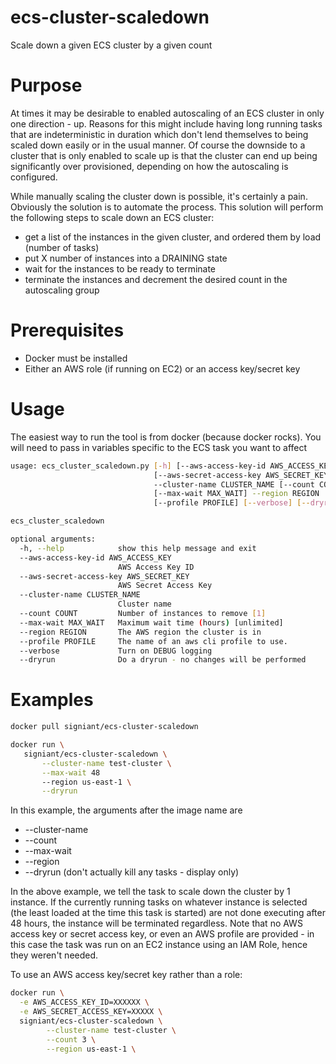 # ecs-cluster-scaledown
Scale down a given ECS cluster by a given count

# Purpose
At times it may be desirable to enabled autoscaling of an ECS cluster in only one direction - up. Reasons
for this might include having long running tasks that are indeterministic in duration which don't lend
themselves to being scaled down easily or in the usual manner. Of course the downside to a cluster that
is only enabled to scale up is that the cluster can end up being significantly over provisioned, 
depending on how the autoscaling is configured.

While manually scaling the cluster down is possible, it's certainly a pain. Obviously the solution is
to automate the process. This solution will perform the following steps to scale down an ECS cluster:
* get a list of the instances in the given cluster, and ordered them by load (number of tasks)
* put X number of instances into a DRAINING state
* wait for the instances to be ready to terminate
* terminate the instances and decrement the desired count in the autoscaling group
 
# Prerequisites
* Docker must be installed
* Either an AWS role (if running on EC2) or an access key/secret key

# Usage

The easiest way to run the tool is from docker (because docker rocks).
You will need to  pass in variables specific to the ECS task you want to affect

```bash
usage: ecs_cluster_scaledown.py [-h] [--aws-access-key-id AWS_ACCESS_KEY]
                                [--aws-secret-access-key AWS_SECRET_KEY]
                                --cluster-name CLUSTER_NAME [--count COUNT]
                                [--max-wait MAX_WAIT] --region REGION
                                [--profile PROFILE] [--verbose] [--dryrun]

ecs_cluster_scaledown

optional arguments:
  -h, --help            show this help message and exit
  --aws-access-key-id AWS_ACCESS_KEY
                        AWS Access Key ID
  --aws-secret-access-key AWS_SECRET_KEY
                        AWS Secret Access Key
  --cluster-name CLUSTER_NAME
                        Cluster name
  --count COUNT         Number of instances to remove [1]
  --max-wait MAX_WAIT   Maximum wait time (hours) [unlimited]
  --region REGION       The AWS region the cluster is in
  --profile PROFILE     The name of an aws cli profile to use.
  --verbose             Turn on DEBUG logging
  --dryrun              Do a dryrun - no changes will be performed
```

# Examples

```bash
docker pull signiant/ecs-cluster-scaledown
```

```bash
docker run \
   signiant/ecs-cluster-scaledown \
       --cluster-name test-cluster \
       --max-wait 48
       --region us-east-1 \
       --dryrun
```

In this example, the arguments after the image name are

* --cluster-name <ECS cluster name>
* --count <Number of instances to scale down by>
* --max-wait <max wait time until forcing termination in hours>
* --region <AWS region>
* --dryrun (don't actually kill any tasks - display only)

In the above example, we tell the task to scale down the cluster by 1 instance. If the currently 
running tasks on whatever instance is selected (the least loaded at the time this task is started)
are not done executing after 48 hours, the instance will be terminated regardless. Note that no AWS
access key or secret access key, or even an AWS profile are provided - in this case the task was run
on an EC2 instance using an IAM Role, hence they weren't needed.

To use an AWS access key/secret key rather than a role:

```bash
docker run \
  -e AWS_ACCESS_KEY_ID=XXXXXX \
  -e AWS_SECRET_ACCESS_KEY=XXXXX \
  signiant/ecs-cluster-scaledown \
        --cluster-name test-cluster \
        --count 3 \
        --region us-east-1 \
```
